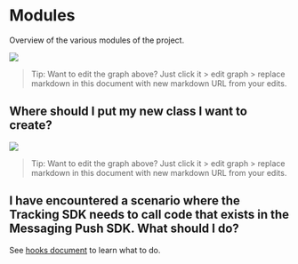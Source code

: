 # Modules

Overview of the various modules of the project.

[![](https://mermaid.ink/img/pako:eNpdkc9uwjAMxl_FyoUL5QGqCWnQ7bBpJ9ip4WAaQ7M2DsqfTQh49yUtDLSbE3-2f599Eo1VJEqxd3hoYbGWvKi96p62br5uCdYOm07zHlbV-waKYg7P9RY9QRbAG35jYbk_QmONsQy5GYQWA2Dfg7Eq9uShQYboKZfMZrMfAoNHcMRoktjCZCwuvlK3CWiGXQzR0UbysjbkPe4TQHGIvh2nZq7X5Qf85WDI3QlTYQ7On6yVdtQEbRn7KbANsH38GrAj6wbze_B88zuyZ_RclehHb4nuH9IoPMNCctrdAFDVV0eBfBiZl_fFxGANBlKQsz53fNxVmrS58kMlpsKQM6hVutBJMoAUoSVDUpQpVOg6KSRfki4eVGr6onSwTpQ77D1NRZ61OnIjyuAi3USVxnRtc1VdfgFt_bLQ)](https://mermaid-js.github.io/mermaid-live-editor/edit/#pako:eNpdkc9uwjAMxl_FyoUL5QGqCWnQ7bBpJ9ip4WAaQ7M2DsqfTQh49yUtDLSbE3-2f599Eo1VJEqxd3hoYbGWvKi96p62br5uCdYOm07zHlbV-waKYg7P9RY9QRbAG35jYbk_QmONsQy5GYQWA2Dfg7Eq9uShQYboKZfMZrMfAoNHcMRoktjCZCwuvlK3CWiGXQzR0UbysjbkPe4TQHGIvh2nZq7X5Qf85WDI3QlTYQ7On6yVdtQEbRn7KbANsH38GrAj6wbze_B88zuyZ_RclehHb4nuH9IoPMNCctrdAFDVV0eBfBiZl_fFxGANBlKQsz53fNxVmrS58kMlpsKQM6hVutBJMoAUoSVDUpQpVOg6KSRfki4eVGr6onSwTpQ77D1NRZ61OnIjyuAi3USVxnRtc1VdfgFt_bLQ)
> Tip: Want to edit the graph above? Just click it > edit graph > replace markdown in this document
> with new markdown URL from your edits.

## Where should I put my new class I want to create?

[![](https://mermaid.ink/img/pako:eNpdkcFOwzAMhl_FygUmrTxAhTYNugNwQRq3dVK9xm3D0qSKE2Da9u4kYwWNW2R99vc7PojaShK5aB0OHbwVpVmsnxh8pxgMfUKjNAEPVKtG1eAtWEOwKl7ANhEiGJx9p9rP77dutvzCftCUwzig1sgMCEPgLrNG76Eh9MHRfANZNjvuiY_wcPsa_AVV5jz015dEqXBpSxLYkram5ZSFQ90BMlQ9MWOrTJslVXU3iWucDcYe4XFdWLpKVFvjMbrS7rGOUY9a81m1MNJZJZN6vinN41_Q4jpoxXJXQW9l0DQZweRb_uO2yDSCKa3yNwzP-IE_X5JCxH4xFT25HpWM1ziUBqAUMU9PpcjjU6LblaI0p8iFQaKnpVTeOpE3qJmmAoO3q72pRe5doBEqFMbL9hfq9A3t9KsJ)](https://mermaid-js.github.io/mermaid-live-editor/edit/#pako:eNpdkcFOwzAMhl_FygUmrTxAhTYNugNwQRq3dVK9xm3D0qSKE2Da9u4kYwWNW2R99vc7PojaShK5aB0OHbwVpVmsnxh8pxgMfUKjNAEPVKtG1eAtWEOwKl7ANhEiGJx9p9rP77dutvzCftCUwzig1sgMCEPgLrNG76Eh9MHRfANZNjvuiY_wcPsa_AVV5jz015dEqXBpSxLYkram5ZSFQ90BMlQ9MWOrTJslVXU3iWucDcYe4XFdWLpKVFvjMbrS7rGOUY9a81m1MNJZJZN6vinN41_Q4jpoxXJXQW9l0DQZweRb_uO2yDSCKa3yNwzP-IE_X5JCxH4xFT25HpWM1ziUBqAUMU9PpcjjU6LblaI0p8iFQaKnpVTeOpE3qJmmAoO3q72pRe5doBEqFMbL9hfq9A3t9KsJ)
> Tip: Want to edit the graph above? Just click it > edit graph > replace markdown in this document
> with new markdown URL from your edits.

## I have encountered a scenario where the Tracking SDK needs to call code that exists in the Messaging Push SDK. What should I do?

See [hooks document](HOOKS.md) to learn what to do. 